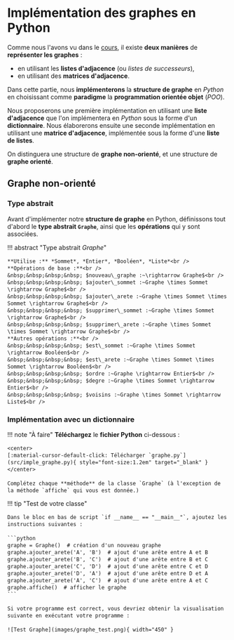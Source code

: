 # Implémentation des graphes en Python

Comme nous l'avons vu dans le [cours](cours.md), il existe **deux manières** de **représenter les graphes** :

- en utilisant les **listes d'adjacence** (ou *listes de successeurs*),
- en utilisant des **matrices d'adjacence**.

Dans cette partie, nous **implémenterons** la **structure de graphe** en *Python* en choisissant comme **paradigme** la **programmation orientée objet** (*POO*).

Nous proposerons une première implémentation en utilisant une **liste d'adjacence** que l'on implémentera en *Python* sous la forme d'un **dictionnaire**. Nous élaborerons ensuite une seconde implémentation en utilisant une **matrice d'adjacence**, implémentée sous la forme d'une **liste de listes**.

On distinguera une structure de **graphe non-orienté**, et une structure de **graphe orienté**.

## Graphe non-orienté

### Type abstrait

Avant d'implémenter notre **structure de graphe** en Python, définissons tout d'abord le **type abstrait `Graphe`**, ainsi que les **opérations** qui y sont associées.

!!! abstract "Type abstrait *Graphe*"

	**Utilise :** *Sommet*, *Entier*, *Booléen*, *Liste*<br />
	**Opérations de base :**<br />
	&nbsp;&nbsp;&nbsp;&nbsp; $nouveau\_graphe :~\rightarrow Graphe$<br />
	&nbsp;&nbsp;&nbsp;&nbsp; $ajouter\_sommet :~Graphe \times Sommet \rightarrow Graphe$<br />
	&nbsp;&nbsp;&nbsp;&nbsp; $ajouter\_arete :~Graphe \times Sommet \times Sommet \rightarrow Graphe$<br />
	&nbsp;&nbsp;&nbsp;&nbsp; $supprimer\_sommet :~Graphe \times Sommet \rightarrow Graphe$<br />
	&nbsp;&nbsp;&nbsp;&nbsp; $supprimer\_arete :~Graphe \times Sommet \times Sommet \rightarrow Graphe$<br />
	**Autres opérations :**<br />
    &nbsp;&nbsp;&nbsp;&nbsp; $est\_sommet :~Graphe \times Sommet \rightarrow Booléen$<br />
    &nbsp;&nbsp;&nbsp;&nbsp; $est\_arete :~Graphe \times Sommet \times Sommet \rightarrow Booléen$<br />
	&nbsp;&nbsp;&nbsp;&nbsp; $ordre :~Graphe \rightarrow Entier$<br />
    &nbsp;&nbsp;&nbsp;&nbsp; $degre :~Graphe \times Sommet \rightarrow Entier$<br />
	&nbsp;&nbsp;&nbsp;&nbsp; $voisins :~Graphe \times Sommet \rightarrow Liste$<br />

### Implémentation avec un dictionnaire

!!! note "À faire"
    **Téléchargez** le **fichier Python** ci-dessous :

    <center>
    [:material-cursor-default-click: Télécharger `graphe.py`](src/imple_graphe.py){ style="font-size:1.2em" target="_blank" }
    </center>

    Complétez chaque **méthode** de la classe `Graphe` (à l'exception de la méthode `affiche` qui vous est donnée.)

!!! tip "Test de votre classe"

    Dans le bloc en bas de script `if __name__ == "__main__"`, ajoutez les instructions suivantes :

    ```python
    graphe = Graphe()  # création d'un nouveau graphe
    graphe.ajouter_arete('A', 'B')  # ajout d'une arête entre A et B
    graphe.ajouter_arete('B', 'C')  # ajout d'une arête entre B et C
    graphe.ajouter_arete('C', 'D')  # ajout d'une arête entre C et D
    graphe.ajouter_arete('D', 'A')  # ajout d'une arête entre D et A
    graphe.ajouter_arete('A', 'C')  # ajout d'une arête entre A et C
    graphe.affiche()  # afficher le graphe
    ```

    Si votre programme est correct, vous devriez obtenir la visualisation suivante en exécutant votre programme :

    ![Test Graphe](images/graphe_test.png){ width="450" }